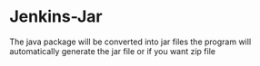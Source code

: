 # Jenkins-Jar
The java package will be converted into jar files
the program will automatically generate the jar file or if you want zip file
